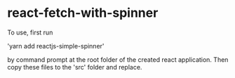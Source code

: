 # react-fetch-with-spinner

To use, first run 

  'yarn add reactjs-simple-spinner'
  
by command prompt at the root folder of the created react application. Then copy these files to the 'src' folder and replace.

